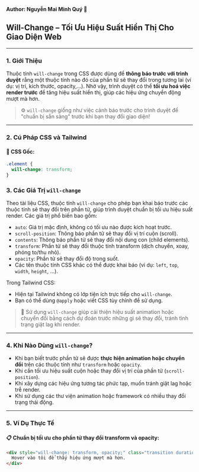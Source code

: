   **Author: Nguyễn Mai Minh Quý 📘**

  ## Will-Change – Tối Ưu Hiệu Suất Hiển Thị Cho Giao Diện Web

  ---

  ### 1. **Giới Thiệu**

  Thuộc tính `will-change` trong CSS được dùng để **thông báo trước với trình duyệt** rằng một thuộc tính nào đó của phần tử sẽ thay đổi trong tương lai (ví dụ: vị trí, kích thước, opacity,...). Nhờ vậy, trình duyệt có thể **tối ưu hoá việc render trước** để tăng hiệu suất hiển thị, giúp các hiệu ứng chuyển động mượt mà hơn.

  > ⚙️ `will-change` giống như việc cảnh báo trước cho trình duyệt để "chuẩn bị sẵn sàng" trước khi bạn thay đổi giao diện!

  ---

  ### 2. **Cú Pháp CSS và Tailwind**

  #### 📌 CSS Gốc:

  ```css
  .element {
    will-change: transform;
  }
  ```
  ### 3. **Các Giá Trị `will-change`**

  Theo tài liệu CSS, thuộc tính `will-change` cho phép bạn khai báo trước các thuộc tính sẽ thay đổi trên phần tử, giúp trình duyệt chuẩn bị tối ưu hiệu suất render. Các giá trị phổ biến bao gồm:

  - `auto`: Giá trị mặc định, không có tối ưu nào được kích hoạt trước.
  - `scroll-position`: Thông báo phần tử sẽ thay đổi vị trí cuộn (scroll).
  - `contents`: Thông báo phần tử sẽ thay đổi nội dung con (child elements).
  - `transform`: Phần tử sẽ thay đổi thuộc tính transform (dịch chuyển, xoay, phóng to/thu nhỏ).
  - `opacity`: Phần tử sẽ thay đổi độ trong suốt.
  - Các tên thuộc tính CSS khác có thể được khai báo (ví dụ: `left`, `top`, `width`, `height`, ...).

  Trong Tailwind CSS:

  - Hiện tại Tailwind không có lớp tiện ích trực tiếp cho `will-change`.
  - Bạn có thể dùng `@apply` hoặc viết CSS tùy chỉnh để sử dụng.

  > 🧠 Sử dụng `will-change` giúp cải thiện hiệu suất animation hoặc chuyển đổi bằng cách dự đoán trước những gì sẽ thay đổi, tránh tình trạng giật lag khi render.

  ---

  ### 4. **Khi Nào Dùng `will-change`?**

  - Khi bạn biết trước phần tử sẽ được **thực hiện animation hoặc chuyển đổi** trên các thuộc tính như `transform` hoặc `opacity`.
  - Khi cần tối ưu hiệu suất cuộn hoặc thay đổi vị trí của phần tử (`scroll-position`).
  - Khi xây dựng các hiệu ứng tương tác phức tạp, muốn tránh giật lag hoặc trễ render.
  - Khi sử dụng các thư viện animation hoặc framework có nhiều thay đổi trạng thái động.

  ---

  ### 5. **Ví Dụ Thực Tế**

  #### 📋 Chuẩn bị tối ưu cho phần tử thay đổi transform và opacity:

  ```html
  <div style="will-change: transform, opacity;" class="transition duration-300 ease-in-out hover:scale-110 hover:opacity-75 p-4 bg-blue-200">
    Hover vào tôi để thấy hiệu ứng mượt mà hơn.
  </div>
  ```